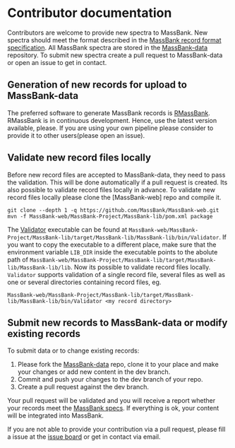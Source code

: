 # Contributor documentation

Contributors are welcome to provide new spectra to MassBank. New spectra should meet the format described in the [MassBank record format specification](https://github.com/MassBank/MassBank-web/blob/main/Documentation/MassBankRecordFormat.md). All MassBank spectra are stored in the [MassBank-data](https://github.com/MassBank/MassBank-data) repository. To submit new spectra create a pull request to MassBank-data or open an issue to get in contact.

## Generation of new records for upload to MassBank-data
The preferred software to generate MassBank records is [RMassBank](https://www.bioconductor.org/packages/release/bioc/html/RMassBank.html). RMassBank is in continuous development. Hence, use the latest version available, please. If you are using your own pipeline please consider to provide it to other users(please open an issue).

## Validate new record files locally
Before new record files are accepted to MassBank-data, they need to pass the validation. This will be done automatically if a pull request is created. Its also possible to validate record files locally in advance. To validate new record files locally please clone the [MassBank-web] repo and compile it.
```
git clone --depth 1 -q https://github.com/MassBank/MassBank-web.git
mvn -f MassBank-web/MassBank-Project/MassBank-lib/pom.xml package
```
The [Validator](https://github.com/MassBank/MassBank-web/blob/main/MassBank-Project/MassBank-lib/src/main/java/massbank/Validator.java) executable can be found at `MassBank-web/MassBank-Project/MassBank-lib/target/MassBank-lib/MassBank-lib/bin/Validator`. If you want to copy the executable to a different place, make sure that the environment variable `LIB_DIR` inside the executable points to the abolute path of `MassBank-web/MassBank-Project/MassBank-lib/target/MassBank-lib/MassBank-lib/lib`. Now its possible to validate record files locally. `Validator` supports validation of a single record file, several files as well as one or several directories containing record files, eg. 
```
MassBank-web/MassBank-Project/MassBank-lib/target/MassBank-lib/MassBank-lib/bin/Validator <my record directory>
```

## Submit new records to MassBank-data or modify existing records
To submit data or to change existing records:
1. Please fork the [MassBank-data](https://github.com/MassBank/MassBank-data) repo, clone it to your place and make your changes or add new content in the dev branch.
2. Commit and push your changes to the dev branch of your repo.
3. Create a pull request against the dev branch.

Your pull request will be validated and you will receive a report whether your records meet the [MassBank specs](https://github.com/MassBank/MassBank-web/blob/main/Documentation/MassBankRecordFormat.md). If everything is ok, your content will be integrated into MassBank.

If you are not able to provide your contribution via a pull request, please fill a issue at the [issue board](https://github.com/MassBank/MassBank-data/issues) or get in contact via email.
